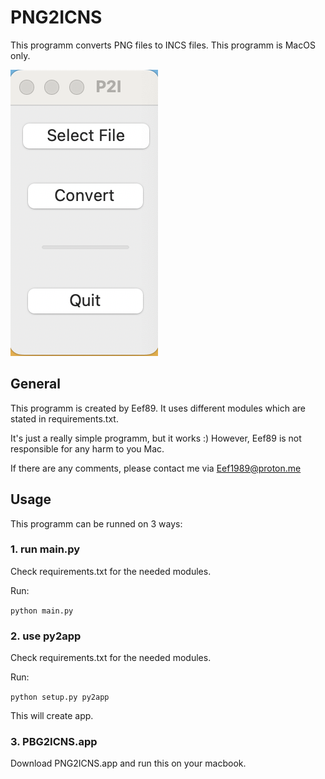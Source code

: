 # PNG2ICNS

This programm converts PNG files to INCS files. This programm is MacOS only.

![alt text](Interface.png)

## General

This programm is created by Eef89. It uses different modules which are stated in requirements.txt. 

It's just a really simple programm, but it works :) However, Eef89 is not responsible for any harm to you Mac.

If there are any comments, please contact me via Eef1989@proton.me


## Usage

This programm can be runned on 3 ways:

### 1. run main.py

Check requirements.txt for the needed modules.

Run:

```python main.py```

### 2. use py2app

Check requirements.txt for the needed modules.

Run:

```python setup.py py2app```

This will create app.

### 3. PBG2ICNS.app

Download PNG2ICNS.app and run this on your macbook.